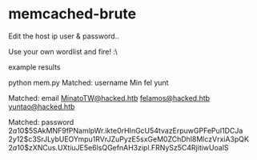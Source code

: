 # memcached-brute

Edit the host ip user & password..

Use your own wordlist and fire! :\ 


example results


python mem.py
Matched: username
Min
fel
yunt

Matched: email
MinatoTW@hacked.htb
felamos@hacked.htb
yuntao@hacked.htb

Matched: password
$2a$10$5SAkMNF9fPNamlpWr.ikte0rHInGcU54tvazErpuwGPFePuI1DCJa
$2y$12$c3SrJLybUEOYmpu1RVrJZuPyzE5sxGeM0ZChDhl8MlczVrxiA3pQK
$2a$10$zXNCus.UXtiuJE5e6lsQGefnAH3zipl.FRNySz5C4RjitiwUoalS
